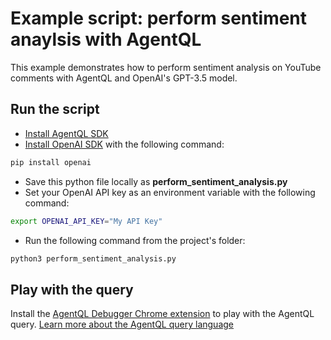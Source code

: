 # Example script: perform sentiment anaylsis with AgentQL

This example demonstrates how to perform sentiment analysis on YouTube comments with AgentQL and OpenAI's GPT-3.5 model.

## Run the script

- [Install AgentQL SDK](https://docs.agentql.com/docs/installation/sdk-installation)
- [Install OpenAI SDK](https://pypi.org/project/openai/) with the following command:

```bash
pip install openai
```

- Save this python file locally as **perform_sentiment_analysis.py**
- Set your OpenAI API key as an environment variable with the following command:

```bash
export OPENAI_API_KEY="My API Key"
```

- Run the following command from the project's folder:

```bash
python3 perform_sentiment_analysis.py
```

## Play with the query

Install the [AgentQL Debugger Chrome extension](https://docs.agentql.com/docs/installation/chrome-extension-installation/) to play with the AgentQL query. [Learn more about the AgentQL query language](https://docs.agentql.com/docs/agentql-query/query-intro)
